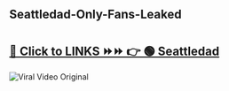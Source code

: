 
 ## Seattledad-Only-Fans-Leaked

# <h2><a href="https://clipsfans.com/Seattledad&ref=git">🔗 Click to LINKS ⏩⏩ 👉 🟢 Seattledad </a></h2>

<a href="https://clipsfans.com/Seattledad&ref=git" rel="nofollow" data-target="animated-image.originalLink"><img src="https://i.ibb.co.com/xMMVF88/686577567.gif" alt="Viral Video Original" style="max-width: 100%; display: inline-block;" data-target="animated-image.originalImage"></a>
